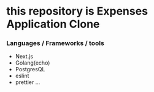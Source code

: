 # this repository is Expenses Application Clone

### Languages / Frameworks / tools
- Next.js
- Golang(echo)
- PostgresQL
- eslint
- prettier
...
